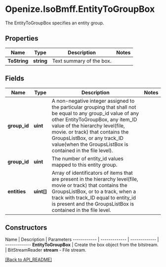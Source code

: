 # Openize.IsoBmff.EntityToGroupBox

The EntityToGroupBox specifies an entity group.

## Properties

Name | Type | Description | Notes
------------ | ------------- | ------------- | -------------
**ToString** | **string** | Text summary of the box. | 

## Fields

Name | Type | Description | Notes
------------ | ------------- | ------------- | -------------
**group_id** | **uint** | A non-negative integer assigned to the particular grouping that shall not be equal to any group_id value of any other EntityToGroupBox, any item_ID value of the hierarchy level(file, movie. or track) that contains the GroupsListBox, or any track_ID value(when the GroupsListBox is contained in the file level). | 
**group_id** | **uint** | The number of entity_id values mapped to this entity group. | 
**entities** | **uint[]** | Array of identificators of items that are present in the hierarchy level(file, movie or track) that contains the GroupsListBox, or to a track, when a track with track_ID equal to entity_id is present and the GroupsListBox is contained in the file level. | 

## Constructors

Name | Description | Parameters
------------ | ------------- | ------------- | -------------
**EntityToGroupBox** | Create the box object from the bitstream. | BitStreamReader <b>stream</b> - File stream.

[[Back to API_README]](API_README.md)